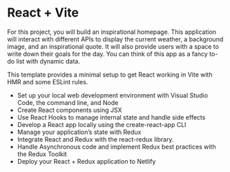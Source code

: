 # React + Vite

For this project, you will build an inspirational homepage. 
This application will interact with different APIs to display the current weather, a background image, and an inspirational quote. 
It will also provide users with a space to write down their goals for the day. 
You can think of this app as a fancy to-do list with dynamic data.

This template provides a minimal setup to get React working in Vite with HMR and some ESLint rules.

- Set up your local web development environment with Visual Studio Code, the command line, and Node
- Create React components using JSX
- Use React Hooks to manage internal state and handle side effects
- Develop a React app locally using the create-react-app CLI
- Manage your application’s state with Redux
- Integrate React and Redux with the react-redux library.
- Handle Asynchronous code and implement Redux best practices with the Redux Toolkit
- Deploy your React + Redux application to Netlify
